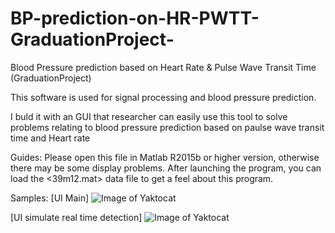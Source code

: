 # BP-prediction-on-HR-PWTT-GraduationProject-
Blood Pressure prediction based on Heart Rate &amp; Pulse Wave Transit Time (GraduationProject)

This software is used for signal processing and blood pressure prediction.

I buld it with an GUI that researcher can easily use this tool to solve problems relating to blood pressure prediction based on 
paulse wave transit time and Heart rate

Guides:
Please open this file in Matlab R2015b or higher version, otherwise there may be some display problems.
After launching the program, you can load the <39m12.mat> data file to get a feel about this program.

Samples:
[UI Main]
![Image of Yaktocat](https://github.com/BixiongXiang/Blood_Pressure-Prediction-by-Pulse_Wave_transit_time/blob/master/UI-main.png?raw=true)

[UI simulate real time detection]
![Image of Yaktocat](https://github.com/BixiongXiang/Blood_Pressure-Prediction-by-Pulse_Wave_transit_time/blob/master/UI-simulateRealtime.png?raw=true)
